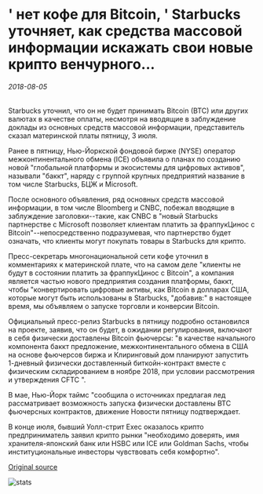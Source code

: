 # ' нет кофе для Bitcoin, ' Starbucks уточняет, как средства массовой информации искажать свои новые крипто венчурного...

###### 2018-08-05

Starbucks уточнил, что он не будет принимать Bitcoin (BTC) или других валютах в качестве оплаты, несмотря на вводящие в заблуждение доклады из основных средств массовой информации, представитель сказал материнской платы пятницу, 3 июля.

Ранее в пятницу, Нью-Йоркской фондовой бирже (NYSE) оператор межконтинентального обмена (ICE) объявила о планах по созданию новой "глобальной платформы и экосистемы для цифровых активов", называли "баккт", наряду с группой крупных предприятий название в том числе Starbucks, БЦЖ и Microsoft.

После основного объявления, ряд основных средств массовой информации, в том числе Bloomberg и CNBC, побежал вводящие в заблуждение заголовки--такие, как CNBC в "новый Starbucks партнерстве с Microsoft позволяет клиентам платить за фраппукЦинос с Bitcoin"--непосредственно подразумевая, что партнерство будет означать, что клиенты могут покупать товары в Starbucks для крипто.

Пресс-секретарь многонациональной сети кофе уточнил в комментариях к материнской плате, что на самом деле "клиенты не будут в состоянии платить за фраппукЦинос с Bitcoin", а компания является частью нового предприятия создания платформы, баккт, чтобы "конвертировать цифровые активы, как Bitcoin в долларах США, которые могут быть использованы в Starbucks, "добавив:" в настоящее время, мы объявляем о запуске торговли и конверсии Bitcoin.

Официальный пресс-релиз Starbucks в пятницу подробно остановился на проекте, заявив, что он будет, в ожидании регулирования, включают в себя физически доставлены Bitcoin фьючерсы: "в качестве начального компонента баккт предложение, межконтинентального обмена в США на основе фьючерсов биржа и Клиринговый дом планируют запустить 1-дневный физически доставленный биткойн-контракт вместе с физическим складированием в ноябре 2018, при условии рассмотрения и утверждения CFTC ".

В мае, Нью-Йорк таймс "сообщила о источниках предлагая лед рассматривает возможность запуска физически доставлены BTC фьючерсных контрактов, движение Новости пятницу подтверждает.

В конце июля, бывший Уолл-стрит Exec оказалось крипто предприниматель заявил крипто рынки "необходимо доверять, имя хранителя-японский банк или HSBC или ICE или Goldman Sachs, чтобы институциональные инвесторы чувствовать себя комфортно".

[Original source](https://cointelegraph.com/news/no-coffee-for-bitcoin-starbucks-clarifies-as-media-misrepresent-its-new-crypto-venture)

![stats](https://c.statcounter.com/11760860/0/a89fa40b/1/ "stats")